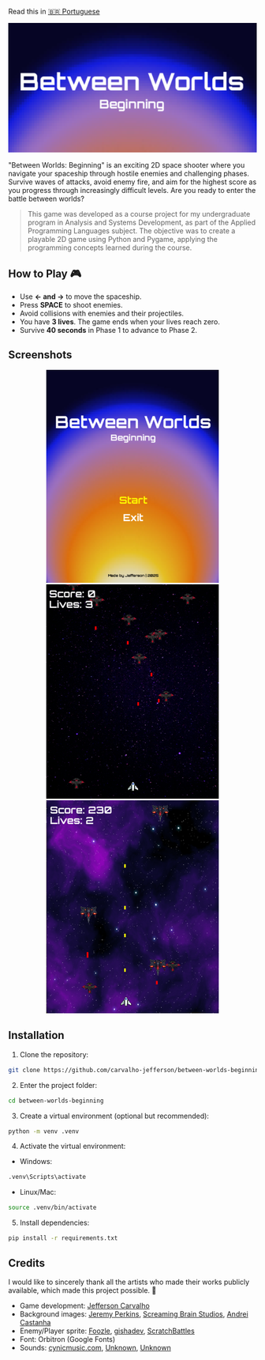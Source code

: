 Read this in [🇧🇷 Portuguese](README-pt.md)

<p align="center">
  <img src="assets/screenshots/logo.png" alt="Logo do projeto">
</p>

"Between Worlds: Beginning" is an exciting 2D space shooter where you navigate your spaceship through hostile enemies and challenging phases. Survive waves of attacks, avoid enemy fire, and aim for the highest score as you progress through increasingly difficult levels. Are you ready to enter the battle between worlds?

> This game was developed as a course project for my undergraduate program in Analysis and Systems Development, as part of the Applied Programming Languages subject. The objective was to create a playable 2D game using Python and Pygame, applying the programming concepts learned during the course.

## How to Play 🎮

- Use **← and →** to move the spaceship.
- Press **SPACE** to shoot enemies.
- Avoid collisions with enemies and their projectiles.
- You have **3 lives**. The game ends when your lives reach zero.
- Survive **40 seconds** in Phase 1 to advance to Phase 2.

## Screenshots

<p align="center">
  <img src="assets/screenshots/home.png" width="350">
  <img src="assets/screenshots/level1.png" width="350">
  <img src="assets/screenshots/level2.png" width="350">
</p>


## Installation

1. Clone the repository:

```bash
git clone https://github.com/carvalho-jefferson/between-worlds-beginning.git
```

2. Enter the project folder:

```bash
cd between-worlds-beginning
```

3. Create a virtual environment (optional but recommended):

```bash
python -m venv .venv
```

4. Activate the virtual environment:

- Windows:

```bash
.venv\Scripts\activate
```

- Linux/Mac:

```bash
source .venv/bin/activate
```

5. Install dependencies:

```bash
pip install -r requirements.txt
```

## Credits

I would like to sincerely thank all the artists who made their works publicly available, which made this project possible. 🙂

- Game development: [Jefferson Carvalho](https://github.com/carvalho-jefferson)
- Background images: [Jeremy Perkins](https://unsplash.com/pt-br/fotografias/noite-estrelada-FsK54FVNRfM), [Screaming Brain Studios](https://screamingbrainstudios.itch.io/seamless-space-backgrounds), [Andrei Castanha](https://unsplash.com/pt-br/ilustra%C3%A7%C3%B5es/gradiente-abstrato-de-cores-quentes-NT5iRPa3v4k)
- Enemy/Player sprite: [Foozle](https://foozlecc.itch.io/void-main-ship), [gishadev](https://gisha.itch.io/spaceships-asset-pack), [ScratchBattles](https://squaremeapixel.itch.io/space-pack)
- Font: Orbitron (Google Fonts)
- Sounds: [cynicmusic.com](https://opengameart.org/content/enchanted-tiki-86), [Unknown](opengameart.org/content/tower-defense-theme), [Unknown](opengameart.org/content/let-the-games-begin-0)
